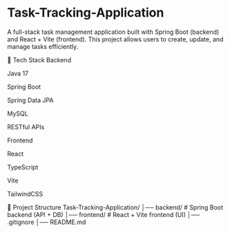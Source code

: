 ﻿# Task-Tracking-Application

A full-stack task management application built with Spring Boot (backend) and React + Vite (frontend).
This project allows users to create, update, and manage tasks efficiently.

🚀 Tech Stack
Backend

Java 17

Spring Boot

Spring Data JPA

MySQL

RESTful APIs

Frontend

React

TypeScript

Vite

TailwindCSS

📂 Project Structure
Task-Tracking-Application/
│── backend/        # Spring Boot backend (API + DB)
│── frontend/       # React + Vite frontend (UI)
│── .gitignore
│── README.md
